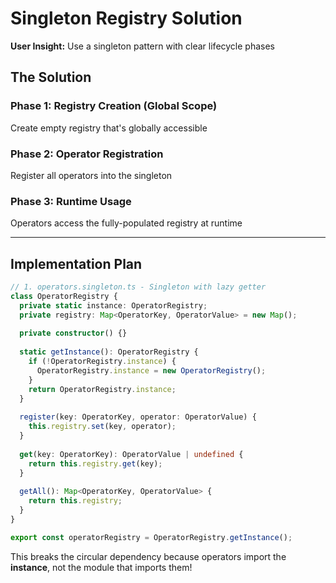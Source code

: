 # Singleton Registry Solution

**User Insight:** Use a singleton pattern with clear lifecycle phases

## The Solution

### Phase 1: Registry Creation (Global Scope)
Create empty registry that's globally accessible

### Phase 2: Operator Registration  
Register all operators into the singleton

### Phase 3: Runtime Usage
Operators access the fully-populated registry at runtime

---

## Implementation Plan

```typescript
// 1. operators.singleton.ts - Singleton with lazy getter
class OperatorRegistry {
  private static instance: OperatorRegistry;
  private registry: Map<OperatorKey, OperatorValue> = new Map();
  
  private constructor() {}
  
  static getInstance(): OperatorRegistry {
    if (!OperatorRegistry.instance) {
      OperatorRegistry.instance = new OperatorRegistry();
    }
    return OperatorRegistry.instance;
  }
  
  register(key: OperatorKey, operator: OperatorValue) {
    this.registry.set(key, operator);
  }
  
  get(key: OperatorKey): OperatorValue | undefined {
    return this.registry.get(key);
  }
  
  getAll(): Map<OperatorKey, OperatorValue> {
    return this.registry;
  }
}

export const operatorRegistry = OperatorRegistry.getInstance();
```

This breaks the circular dependency because operators import the **instance**, not the module that imports them!

